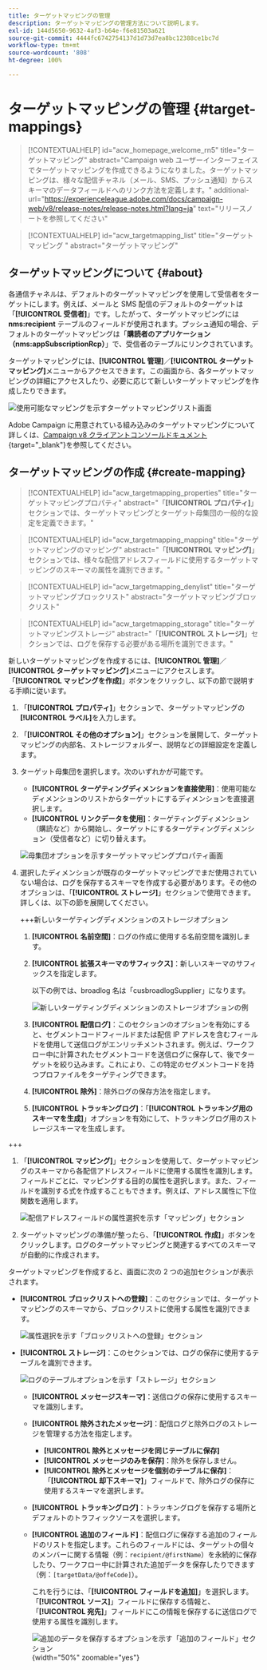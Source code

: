 ```yaml
---
title: ターゲットマッピングの管理
description: ターゲットマッピングの管理方法について説明します。
exl-id: 144d5650-9632-4af3-b64e-f6e81503a621
source-git-commit: 4444fc6742754137d1d73d7ea8bc12388ce1bc7d
workflow-type: tm+mt
source-wordcount: '808'
ht-degree: 100%

---
```


# ターゲットマッピングの管理 {#target-mappings}

>[!CONTEXTUALHELP]
>id="acw_homepage_welcome_rn5"
>title="ターゲットマッピング"
>abstract="Campaign web ユーザーインターフェイスでターゲットマッピングを作成できるようになりました。ターゲットマッピングは、様々な配信チャネル（メール、SMS、プッシュ通知）からスキーマのデータフィールドへのリンク方法を定義します。"
>additional-url="https://experienceleague.adobe.com/docs/campaign-web/v8/release-notes/release-notes.html?lang=ja" text="リリースノートを参照してください"

>[!CONTEXTUALHELP]
>id="acw_targetmapping_list"
>title="ターゲットマッピング "
>abstract="ターゲットマッピング"

## ターゲットマッピングについて {#about}

各通信チャネルは、デフォルトのターゲットマッピングを使用して受信者をターゲットにします。例えば、メールと SMS 配信のデフォルトのターゲットは「**[!UICONTROL 受信者]**」です。したがって、ターゲットマッピングには **nms:recipient** テーブルのフィールドが使用されます。プッシュ通知の場合、デフォルトのターゲットマッピングは「**購読者のアプリケーション（nms:appSubscriptionRcp）**」で、受信者のテーブルにリンクされています。

ターゲットマッピングには、**[!UICONTROL 管理]**／**[!UICONTROL ターゲットマッピング]**&#x200B;メニューからアクセスできます。この画面から、各ターゲットマッピングの詳細にアクセスしたり、必要に応じて新しいターゲットマッピングを作成したりできます。

![使用可能なマッピングを示すターゲットマッピングリスト画面](assets/target-mappings-list.png)

Adobe Campaign に用意されている組み込みのターゲットマッピングについて詳しくは、[Campaign v8 クライアントコンソールドキュメント](https://experienceleague.adobe.com/docs/campaign/campaign-v8/audience/add-profiles/target-mappings.html?lang=ja){target="_blank"}を参照してください。

## ターゲットマッピングの作成 {#create-mapping}

>[!CONTEXTUALHELP]
>id="acw_targetmapping_properties"
>title="ターゲットマッピングプロパティ"
>abstract="「**[!UICONTROL プロパティ]**」セクションでは、ターゲットマッピングとターゲット母集団の一般的な設定を定義できます。"

>[!CONTEXTUALHELP]
>id="acw_targetmapping_mapping"
>title="ターゲットマッピングのマッピング"
>abstract="「**[!UICONTROL マッピング]**」セクションでは、様々な配信アドレスフィールドに使用するターゲットマッピングのスキーマの属性を識別できます。"

>[!CONTEXTUALHELP]
>id="acw_targetmapping_denylist"
>title="ターゲットマッピングブロックリスト"
>abstract="ターゲットマッピングブロックリスト"

>[!CONTEXTUALHELP]
>id="acw_targetmapping_storage"
>title="ターゲットマッピングストレージ"
>abstract="「**[!UICONTROL ストレージ]**」セクションでは、ログを保存する必要がある場所を識別できます。"

新しいターゲットマッピングを作成するには、**[!UICONTROL 管理]**／**[!UICONTROL ターゲットマッピング]**&#x200B;メニューにアクセスします。「**[!UICONTROL マッピングを作成]**」ボタンをクリックし、以下の節で説明する手順に従います。

1. 「**[!UICONTROL プロパティ]**」セクションで、ターゲットマッピングの&#x200B;**[!UICONTROL ラベル]**&#x200B;を入力します。

1. 「**[!UICONTROL その他のオプション]**」セクションを展開して、ターゲットマッピングの内部名、ストレージフォルダー、説明などの詳細設定を定義します。

1. ターゲット母集団を選択します。次のいずれかが可能です。

   * **[!UICONTROL ターゲティングディメンションを直接使用]**：使用可能なディメンションのリストからターゲットにするディメンションを直接選択します。
   * **[!UICONTROL リンクデータを使用]**：ターゲティングディメンション（購読など）から開始し、ターゲットにするターゲティングディメンション（受信者など）に切り替えます。

   ![母集団オプションを示すターゲットマッピングプロパティ画面](assets/target-mappings-properties.png)

1. 選択したディメンションが既存のターゲットマッピングでまだ使用されていない場合は、ログを保存するスキーマを作成する必要があります。その他のオプションは、「**[!UICONTROL ストレージ]**」セクションで使用できます。詳しくは、以下の節を展開してください。

   +++新しいターゲティングディメンションのストレージオプション

   1. **[!UICONTROL 名前空間]**：ログの作成に使用する名前空間を識別します。
   1. **[!UICONTROL 拡張スキーマのサフィックス]**：新しいスキーマのサフィックスを指定します。

      以下の例では、broadlog 名は「cusbroadlogSupplier」になります。

      ![新しいターゲティングディメンションのストレージオプションの例](assets/target-mappings-new.png)

   1. **[!UICONTROL 配信ログ]**：このセクションのオプションを有効にすると、セグメントコードフィールドまたは配信 IP アドレスを含むフィールドを使用して送信ログがエンリッチメントされます。例えば、ワークフロー中に計算されたセグメントコードを送信ログに保存して、後でターゲットを絞り込みます。これにより、この特定のセグメントコードを持つプロファイルをターゲティングできます。

   1. **[!UICONTROL 除外]**：除外ログの保存方法を指定します。

   1. **[!UICONTROL トラッキングログ]**：「**[!UICONTROL トラッキング用のスキーマを生成]**」オプションを有効にして、トラッキングログ用のストレージスキーマを生成します。

+++

1. 「**[!UICONTROL マッピング]**」セクションを使用して、ターゲットマッピングのスキーマから各配信アドレスフィールドに使用する属性を識別します。フィールドごとに、マッピングする目的の属性を選択します。また、フィールドを識別する式を作成することもできます。例えば、アドレス属性に下位関数を適用します。

   ![配信アドレスフィールドの属性選択を示す「マッピング」セクション](assets/target-mappings-mapping.png)

1. ターゲットマッピングの準備が整ったら、「**[!UICONTROL 作成]**」ボタンをクリックします。ログのターゲットマッピングと関連するすべてのスキーマが自動的に作成されます。

ターゲットマッピングを作成すると、画面に次の 2 つの追加セクションが表示されます。

* **[!UICONTROL ブロックリストへの登録]**：このセクションでは、ターゲットマッピングのスキーマから、ブロックリストに使用する属性を識別できます。

  ![属性選択を示す「ブロックリストへの登録」セクション](assets/target-mappings-denylisting.png)

* **[!UICONTROL ストレージ]**：このセクションでは、ログの保存に使用するテーブルを識別できます。

  ![ログのテーブルオプションを示す「ストレージ」セクション](assets/target-mappings-storage.png)

   * **[!UICONTROL メッセージスキーマ]**：送信ログの保存に使用するスキーマを識別します。
   * **[!UICONTROL 除外されたメッセージ]**：配信ログと除外ログのストレージを管理する方法を指定します。

      * **[!UICONTROL 除外とメッセージを同じテーブルに保存]**
      * **[!UICONTROL メッセージのみを保存]**：除外を保存しません。
      * **[!UICONTROL 除外とメッセージを個別のテーブルに保存]**：「**[!UICONTROL 却下スキーマ]**」フィールドで、除外ログの保存に使用するスキーマを選択します。

   * **[!UICONTROL トラッキングログ]**：トラッキングログを保存する場所とデフォルトのトラフィックソースを選択します。
   * **[!UICONTROL 追加のフィールド]**：配信ログに保存する追加のフィールドのリストを指定します。これらのフィールドには、ターゲットの個々のメンバーに関する情報（例：`recipient/@firstName`）を永続的に保存したり、ワークフロー中に計算された追加データを保存したりできます（例：`[targetData/@offeCode]`）。

     これを行うには、「**[!UICONTROL フィールドを追加]**」を選択します。「**[!UICONTROL ソース]**」フィールドに保存する情報と、「**[!UICONTROL 宛先]**」フィールドにこの情報を保存するに送信ログで使用する属性を識別します。

     ![追加のデータを保存するオプションを示す「追加のフィールド」セクション](assets/target-mappings-additional.png){width="50%" zoomable="yes"}